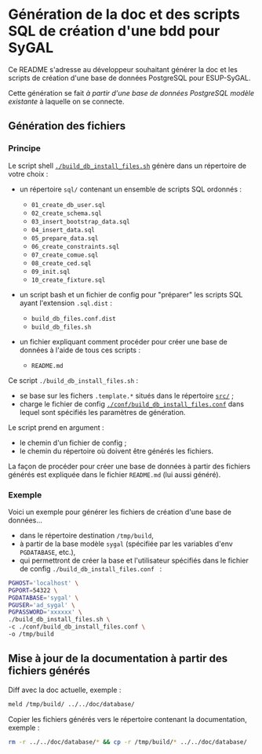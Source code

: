 Génération de la doc et des scripts SQL de création d'une bdd pour SyGAL
========================================================================

Ce README s'adresse au développeur souhaitant générer la doc et les scripts de création d'une base de données 
PostgreSQL pour ESUP-SyGAL. 

Cette génération se fait *à partir d'une base de données PostgreSQL modèle existante* à laquelle on se connecte.

Génération des fichiers
-----------------------

### Principe

Le script shell [`./build_db_install_files.sh`](build_db_install_files.sh) génère dans un répertoire de votre choix :

  - un répertoire `sql/` contenant un ensemble de scripts SQL ordonnés :
    - `01_create_db_user.sql`
    - `02_create_schema.sql`
    - `03_insert_bootstrap_data.sql`
    - `04_insert_data.sql`
    - `05_prepare_data.sql`
    - `06_create_constraints.sql`
    - `07_create_comue.sql`
    - `08_create_ced.sql`
    - `09_init.sql`
    - `10_create_fixture.sql`
      
  - un script bash et un fichier de config pour "préparer" les scripts SQL ayant l'extension `.sql.dist` :    
    - `build_db_files.conf.dist`
    - `build_db_files.sh`
    
  - un fichier expliquant comment procéder pour créer une base de données à l'aide de tous ces scripts :
    - `README.md`

Ce script `./build_db_install_files.sh` :
  - se base sur les fichers `.template.*` situés dans le répertoire [`src/`](src) ;
  - charge le fichier de config [`./conf/build_db_install_files.conf`](conf/build_db_install_files.conf)
    dans lequel sont spécifiés les paramètres de génération.

Le script prend en argument :
  - le chemin d'un fichier de config ;
  - le chemin du répertoire où doivent être générés les fichiers.

La façon de procéder pour créer une base de données à partir des fichiers générés est expliquée dans le fichier
`README.md` (lui aussi généré).

### Exemple

Voici un exemple pour générer les fichiers de création d'une base de données...
  - dans le répertoire destination `/tmp/build`,
  - à partir de la base modèle `sygal` (spécifiée par les variables d'env `PGDATABASE`, etc.),
  - qui permettront de créer la base et l'utilisateur spécifiés dans le fichier de config 
    `./build_db_install_files.conf ` :

```bash
PGHOST='localhost' \
PGPORT=54322 \
PGDATABASE='sygal' \
PGUSER='ad_sygal' \
PGPASSWORD='xxxxxx' \
./build_db_install_files.sh \
-c ./conf/build_db_install_files.conf \
-o /tmp/build
```


Mise à jour de la documentation à partir des fichiers générés
-------------------------------------------------------------

Diff avec la doc actuelle, exemple :

```bash
meld /tmp/build/ ../../doc/database/
```

Copier les fichiers générés vers le répertoire contenant la documentation, exemple :

```bash
rm -r ../../doc/database/* && cp -r /tmp/build/* ../../doc/database/
```
